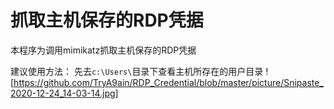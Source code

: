 # 抓取主机保存的RDP凭据

本程序为调用mimikatz抓取主机保存的RDP凭据

建议使用方法：
先去`c:\Users\`目录下查看主机所存在的用户目录
![https://github.com/TryA9ain/RDP_Credential/blob/master/picture/Snipaste_2020-12-24_14-03-14.jpg]
